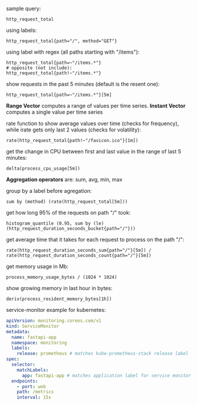 sample query:
```promql
http_request_total
```

using labels:
```promql
http_request_total{path="/", method="GET"}
```

using label with regex (all paths starting with "/items"):
```promql
http_request_total{path=~"/items.*"}
# opposite (not include):
http_request_total{path!~"/items.*"}
```

show requests in the past 5 minutes (default is the resent one):
```promql
http_request_total{path=~"/items.*"}[5m]
```

**Range Vector** computes a range of values per time series.
**Instant Vector** computes a single value per time series

rate function to show average values over time (checks for frequency), while irate gets only last 2 values (checks for volatility):
```promql
rate(http_request_total{path!~"/favicon.ico"}[1m])
```

get the change in CPU between first and last value in the range of last 5 minutes:
```promql
delta(process_cpu_usage[5m])
```

**Aggregation operators** are: sum, avg, min, max

group by a label before agregation:
```promql
sum by (method) (rate(http_request_total[5m]))
```

get how long 95% of the requests on path "/" took:
```promql
histogram_quantile (0.95, sum by (le) (http_request_duration_seconds_bucket{path="/"}))
```

get average time that it takes for each request to process on the path "/":
```promql
rate(http_request_duration_seconds_sum{path="/"}[5m]) / rate(http_request_duration_seconds_count{path="/"}[5m])
```

get memory usage in Mb:
```promql
process_memory_usage_bytes / (1024 * 1024)
```

show growing memory in last hour in bytes:
```promql
deriv(process_resident_memory_bytes[1h])
```

service-monitor example for kubernetes:
```yaml
apiVersion: monitoring.coreos.com/v1
kind: ServiceMonitor
metadata:
  name: fastapi-app
  namespace: monitoring
  labels:
    release: prometheus # matches kube-prometheus-stack release label
spec:
  selector:
    matchLabels:
      app: fastapi-app # matches application label for service monitor
  endpoints:
    - port: web
    path: /metrics
    interval: 15s
```